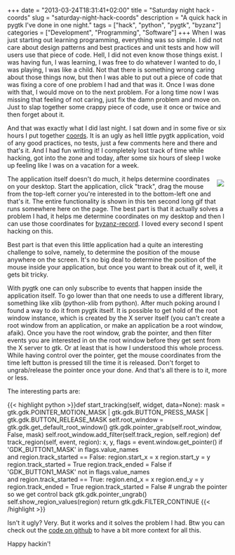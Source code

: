 +++
date = "2013-03-24T18:31:41+02:00"
title = "Saturday night hack - coords"
slug = "saturday-night-hack-coords"
description = "A quick hack in pygtk I've done in one night."
tags = ["hack", "python", "pygtk", "byzanz"]
categories = ["Development", "Programming", "Software"]
+++
When I was just starting out learning programming, everything was so simple. I did not care about design patterns and best practices and unit tests and how will users use that piece of code. Hell, I did not even know those things exist. I was having fun, I was learning, I was free to do whatever I wanted to do, I was playing, I was like a child. Not that there is something wrong caring about those things now, but then I was able to put out a piece of code that was fixing a core of one problem I had and that was it. Once I was done with that, I would move on to the next problem. For a long time now I was missing that feeling of not caring, just fix the damn problem and move on. Just to slap together some crappy piece of code, use it once or twice and then forget about it.

And that was exactly what I did last night. I sat down and in some five or six hours I put together <a href="https://github.com/robertbasic/coords">coords</a>. It is an ugly as hell little pygtk application, void of any good practices, no tests, just a few comments here and there and that's it. And I had fun writing it! I completely lost track of time while hacking, got into the zone and today, after some six hours of sleep I woke up feeling like I was on a vacation for a week.

<img unselectable="on" style="float:right;padding:10px;" src="http://robertbasic.com/static/img/posts/coords.gif">

The application itself doesn't do much, it helps determine coordinates on your desktop. Start the application, click "track", drag the mouse from the top-left corner you're interested in to the bottom-left one and that's it. The entire functionality is shown in this ten second long gif that runs somewhere here on the page. The best part is that it actually solves a problem I had, it helps me determine coordinates on my desktop and then I can use those coordinates for <a href="https://git.gnome.org/browse/byzanz/">byzanz-record</a>. I loved every second I spent hacking on this.

Best part is that even this little application had a quite an interesting challenge to solve, namely, to determine the position of the mouse anywhere on the screen. It's no big deal to determine the position of the mouse inside your application, but once you want to break out of it, well, it gets bit tricky.

With pygtk one can only subscribe to events that happen inside the application itself. To go lower than that one needs to use a different library, something like xlib (python-xlib from python). After much poking around I found a way to do it from pygtk itself. It is possible to get hold of the root window instance, which is created by the X server itself (you can't create a root window from an application, or make an application be a root window, afaik). Once you have the root window, grab the pointer, and then filter events you are interested in on the root window before they get sent from the X server to gtk. Or at least that is how I understood this whole process. While having control over the pointer, get the mouse coordinates from the time left button is pressed till the time it is released. Don't forget to ungrab/release the pointer once your done. And that's all there is to it, more or less.

The interesting parts are:

{{< highlight python >}}def start_tracking(self, widget, data=None):
    mask = gtk.gdk.POINTER_MOTION_MASK | gtk.gdk.BUTTON_PRESS_MASK | gtk.gdk.BUTTON_RELEASE_MASK
    self.root_window = gtk.gdk.get_default_root_window()
    gtk.gdk.pointer_grab(self.root_window, False, mask)
    self.root_window.add_filter(self.track_region, self.region)
def track_region(self, event, region):
    x, y, flags = event.window.get_pointer()
    if 'GDK_BUTTON1_MASK' in flags.value_names \
            and region.track_started == False:
        region.start_x = x
        region.start_y = y
        region.track_started = True
        region.track_ended = False
    if 'GDK_BUTTON1_MASK' not in flags.value_names \
            and region.track_started == True:
        region.end_x = x
        region.end_y = y
        region.track_ended = True
        region.track_started = False
        # ungrab the pointer so we get control back
        gtk.gdk.pointer_ungrab()
        self.show_region_values(region)
    return gtk.gdk.FILTER_CONTINUE
{{< /highlight >}}

Isn't it ugly? Very. But it works and it solves the problem I had. Btw you can check out the <a href="https://github.com/robertbasic/coords/blob/master/coords.py">code on github</a> to have a bit more context for all this.

Happy hackin'!
